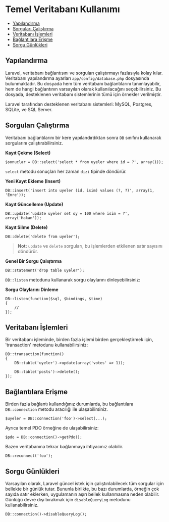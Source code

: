 # Temel Veritabanı Kullanımı

- [Yapılandırma](#configuration)
- [Sorguları Çalıştırma](#running-queries)
- [Veritabanı İşlemleri](#database-transactions)
- [Bağlantılara Erişme](#accessing-connections)
- [Sorgu Günlükleri](#query-logging)

<a name="configuration"></a>
## Yapılandırma

Laravel, veritabanı bağlantısını ve sorguları çalıştırmayı fazlasıyla kolay kılar. Veritabanı yapılandırma ayarları `app/config/database.php` dosyasında bulunmaktadır. Bu dosyada hem tüm veritabanı bağlantılarını tanımlayabilir, hem de hangi bağlantının varsayılan olarak kullanılacağını seçebilirsiniz. Bu dosyada, desteklenen veritabanı sistemlerinin tümü için örnekler verilmiştir.

Laravel tarafından desteklenen veritabanı sistemleri: MySQL, Postgres, SQLite, ve SQL Server.

<a name="running-queries"></a>
## Sorguları Çalıştırma

Veritabanı bağlantılarını bir kere yapılandırdıktan sonra `DB` sınıfını kullanarak sorgularını çalıştırabilirsiniz.

**Kayıt Çekme (Select)**

	$sonuclar = DB::select('select * from uyeler where id = ?', array(1));

`select` metodu sonuçları her zaman `dizi` tipinde döndürür.

**Yeni Kayıt Ekleme (Insert)**

	DB::insert('insert into uyeler (id, isim) values (?, ?)', array(1, 'Emre'));

**Kayıt Güncelleme (Update)**

	DB::update('update uyeler set oy = 100 where isim = ?', array('Hakan'));

**Kayıt Silme (Delete)**

	DB::delete('delete from uyeler');

> **Not:** `update` ve `delete` sorguları, bu işlemlerden etkilenen satır sayısını döndürür.

**Genel Bir Sorgu Çalıştırma**

	DB::statement('drop table uyeler');

`DB::listen` metodunu kullanarak sorgu olaylarını dinleyebilirsiniz:

**Sorgu Olaylarını Dinleme**

	DB::listen(function($sql, $bindings, $time)
	{
		//
	});

<a name="database-transactions"></a>
## Veritabanı İşlemleri

Bir veritabanı işleminde, birden fazla işlemi birden gerçekleştirmek için, 'transaction' metodunu kullanabilirsiniz:

	DB::transaction(function()
	{
		DB::table('uyeler')->update(array('votes' => 1));

		DB::table('posts')->delete();
	});

<a name="accessing-connections"></a>
## Bağlantılara Erişme

Birden fazla bağlantı kullandığınız durumlarda, bu bağlantılara `DB::connection` metodu aracılığı ile ulaşabilirsiniz.

	$uyeler = DB::connection('foo')->select(...);

Ayrıca temel PDO örneğine de ulaşabilirsiniz:

	$pdo = DB::connection()->getPdo();

Bazen veritabanına tekrar bağlanmaya ihtiyacınız olabilir.

	DB::reconnect('foo');

<a name="query-logging"></a>
## Sorgu Günlükleri

Varsayılan olarak, Laravel güncel istek için çalıştırılabilecek tüm sorgular için bellekte bir günlük tutar. Bununla birlikte, bu bazı durumlarda, örneğin çok sayıda satır eklerken, uygulamanın aşırı bellek kullanmasına neden olabilir. Günlüğü devre dışı bırakmak için `disableQueryLog` metodunu kullanabilirsiniz.

	DB::connection()->disableQueryLog();